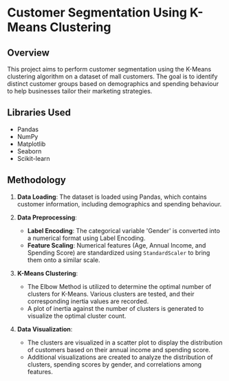 # Customer Segmentation Using K-Means Clustering

## Overview
This project aims to perform customer segmentation using the K-Means clustering algorithm on a dataset of mall customers. The goal is to identify distinct customer groups based on demographics and spending behaviour to help businesses tailor their marketing strategies.

## Libraries Used
- Pandas
- NumPy
- Matplotlib
- Seaborn
- Scikit-learn

## Methodology
1. **Data Loading**: The dataset is loaded using Pandas, which contains customer information, including demographics and spending behaviour.

2. **Data Preprocessing**:
   - **Label Encoding**: The categorical variable 'Gender' is converted into a numerical format using Label Encoding.
   - **Feature Scaling**: Numerical features (Age, Annual Income, and Spending Score) are standardized using `StandardScaler` to bring them onto a similar scale.

3. **K-Means Clustering**:
   - The Elbow Method is utilized to determine the optimal number of clusters for K-Means. Various clusters are tested, and their corresponding inertia values are recorded.
   - A plot of inertia against the number of clusters is generated to visualize the optimal cluster count.

4. **Data Visualization**:
   - The clusters are visualized in a scatter plot to display the distribution of customers based on their annual income and spending score.
   - Additional visualizations are created to analyze the distribution of clusters, spending scores by gender, and correlations among features.

